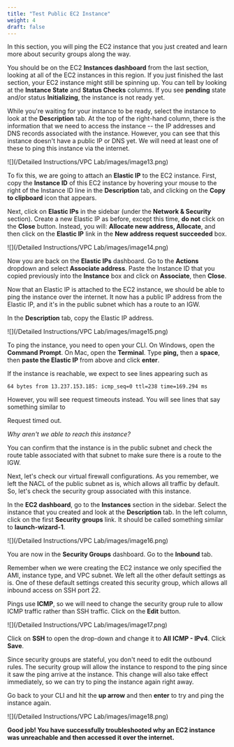 ```yaml
---
title: "Test Public EC2 Instance"
weight: 4
draft: false
---
```


In this section, you will ping the EC2 instance that you just created
and learn more about security groups along the way.

You should be on the EC2 **Instances dashboard** from the last section,
looking at all of the EC2 instances in this region. If you just finished
the last section, your EC2 instance might still be spinning up. You can
tell by looking at the **Instance State** and **Status Checks** columns.
If you see **pending** state and/or status **Initializing**, the
instance is not ready yet.

While you're waiting for your instance to be ready, select the instance
to look at the **Description** tab. At the top of the right-hand column,
there is the information that we need to access the instance -- the IP
addresses and DNS records associated with the instance. However, you can
see that this instance doesn't have a public IP or DNS yet. We will need
at least one of these to ping this instance via the internet.

![](/Detailed Instructions/VPC Lab/images/image13.png)

To fix this, we are going to attach an **Elastic IP** to the EC2
instance. First, copy the **Instance ID** of this EC2 instance by
hovering your mouse to the right of the Instance ID line in the
**Description** tab, and clicking on the **Copy to clipboard** icon that
appears.

Next, click on **Elastic IPs** in the sidebar (under the **Network &
Security** section). Create a new Elastic IP as before, except this
time, **do not** click on the **Close** button. Instead, you will:
**Allocate new address, Allocate**, and then click on the **Elastic IP**
link in the **New address request succeeded** box.

![](/Detailed Instructions/VPC Lab/images/image14.png)

Now you are back on the **Elastic IPs** dashboard. Go to the **Actions**
dropdown and select **Associate address**. Paste the Instance ID that
you copied previously into the **Instance** box and click on
**Associate**, then **Close**.

Now that an Elastic IP is attached to the EC2 instance, we should be
able to ping the instance over the internet. It now has a public IP
address from the Elastic IP, and it's in the public subnet which has a
route to an IGW.

In the **Description** tab, copy the Elastic IP address.

![](/Detailed Instructions/VPC Lab/images/image15.png)

To ping the instance, you need to open your CLI. On Windows, open the
**Command Prompt**. On Mac, open the **Terminal**. Type **ping,** then a
**space**, then **paste the Elastic IP** from above and click **enter**.

If the instance is reachable, we expect to see lines appearing such as

```
64 bytes from 13.237.153.185: icmp_seq=0 ttl=238 time=169.294 ms
```

However, you will see request timeouts instead. You will see lines that
say something similar to

Request timed out.

*Why aren't we able to reach this instance?*

You can confirm that the instance is in the public subnet and check the
route table associated with that subnet to make sure there is a route to
the IGW.

Next, let's check our virtual firewall configurations. As you remember,
we left the NACL of the public subnet as is, which allows all traffic by
default. So, let's check the security group associated with this
instance.

In the **EC2 dashboard**, go to the **Instances** section in the
sidebar. Select the instance that you created and look at the
**Description** tab. In the left column, click on the first **Security
groups** link. It should be called something similar to
**launch-wizard-1**.

![](/Detailed Instructions/VPC Lab/images/image16.png)

You are now in the **Security Groups** dashboard. Go to the **Inbound**
tab.

Remember when we were creating the EC2 instance we only specified the
AMI, instance type, and VPC subnet. We left all the other default
settings as is. One of these default settings created this security
group, which allows all inbound access on SSH port 22.

Pings use **ICMP**, so we will need to change the security group rule to
allow ICMP traffic rather than SSH traffic. Click on the **Edit**
button.

![](/Detailed Instructions/VPC Lab/images/image17.png)

Click on **SSH** to open the drop-down and change it to **All** **ICMP -
IPv4**. Click **Save**.

Since security groups are stateful, you don't need to edit the outbound
rules. The security group will allow the instance to respond to the ping
since it saw the ping arrive at the instance. This change will also take
effect immediately, so we can try to ping the instance again right away.

Go back to your CLI and hit the **up arrow** and then **enter** to try
and ping the instance again.

![](/Detailed Instructions/VPC Lab/images/image18.png)

**Good job! You have successfully troubleshooted why an EC2 instance was
unreachable and then accessed it over the internet.**
